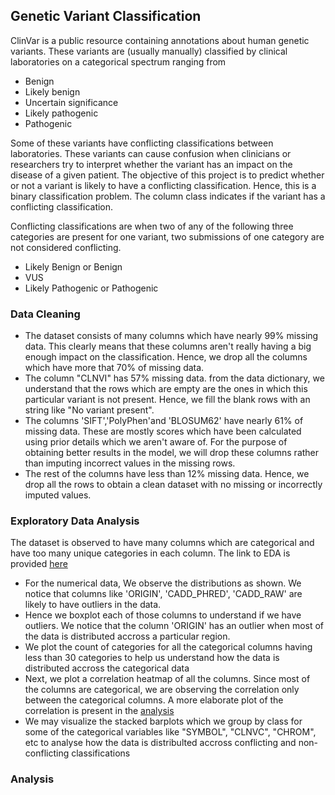 ## Genetic Variant Classification

ClinVar is a public resource containing annotations about human genetic variants. 
These variants are (usually manually) classified by clinical laboratories on a categorical spectrum ranging from 
* Benign
* Likely benign 
* Uncertain significance 
* Likely pathogenic 
* Pathogenic

Some of these variants have conflicting classifications between laboratories. These variants can cause confusion when clinicians or researchers try to interpret whether the variant has an impact on the disease of a given patient.
The objective of this project is to predict whether or not a variant is likely to have a conflicting classification. Hence, this is a binary classification problem. The column class indicates if the variant has a conflicting classification. 

Conflicting classifications are when two of any of the following three categories are present for one variant, two submissions of one category are not considered conflicting.

* Likely Benign or Benign
* VUS
* Likely Pathogenic or Pathogenic

### Data Cleaning
* The dataset consists of many columns which have nearly 99% missing data. This clearly means that these columns aren't really having a big enough impact on the classification. Hence, we drop all the columns which have more that 70% of missing data.
* The column "CLNVI" has 57% missing data. from the data dictionary, we understand that the rows which are empty are the ones in which this particular variant is not present. Hence, we fill the blank rows with an string like "No variant present".
* The columns 'SIFT','PolyPhen'and 'BLOSUM62' have nearly 61% of missing data. These are mostly scores which have been calculated using prior details which we aren't aware of. For the purpose of obtaining better results in the model, we will drop these columns rather than imputing incorrect values in the missing rows.
* The rest of the columns have less than 12% missing data. Hence, we drop all the rows to obtain a clean dataset with no missing or incorrectly imputed values.

### Exploratory Data Analysis
The dataset is observed to have many columns which are categorical and have too many unique categories in each column. 
The link to EDA is provided [here](https://github.com/raksha592/Big-Data-Intelligence-and-Analytics-/blob/master/Assignment%201/Assignment%201-Part%20A-EDA.ipynb)
* For the numerical data, We observe the distributions as shown. We notice that columns like 'ORIGIN', 'CADD_PHRED', 'CADD_RAW' are likely to have outliers in the data.
* Hence we boxplot each of those columns to understand if we have outliers. We notice that the column 'ORIGIN' has an outlier when most of the data is distributed accross a particular region.
* We plot the count of categories for all the categorical columns having less than 30 categories to help us understand how the data is distributed accross the categorical data
* Next, we plot a correlation heatmap of all the columns. Since most of the columns are categorical, we are observing the correlation only between the categorical columns. A more elaborate plot of the correlation is present in the [analysis](https://github.com/raksha592/Big-Data-Intelligence-and-Analytics-/blob/master/Assignment%201/Assignment%201-Part%20B-Analysis.ipynb)
* We may visualize the stacked barplots which we group by class for some of the categorical variables like "SYMBOL", "CLNVC", "CHROM", etc to analyse how the data is distribulted accross conflicting and non-conflicting classifications

### Analysis
